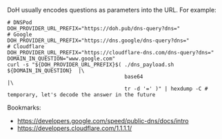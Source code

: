 DoH usually encodes questions as parameters into the URL. For example:

```shell
# DNSPod
DOH_PROVIDER_URL_PREFIX="https://doh.pub/dns-query?dns="
# Google
DOH_PROVIDER_URL_PREFIX="https://dns.google/dns-query?dns="
# Cloudflare
DOH_PROVIDER_URL_PREFIX="https://cloudflare-dns.com/dns-query?dns="
DOMAIN_IN_QUESTION="www.google.com"
curl -s "${DOH_PROVIDER_URL_PREFIX}$( ./dns_payload.sh ${DOMAIN_IN_QUESTION}  |\
                                      base64                                  |\
                                      tr -d '=' )" | hexdump -C # temporary, let's decode the answer in the future
```

Bookmarks:

* https://developers.google.com/speed/public-dns/docs/intro
* https://developers.cloudflare.com/1.1.1.1/
